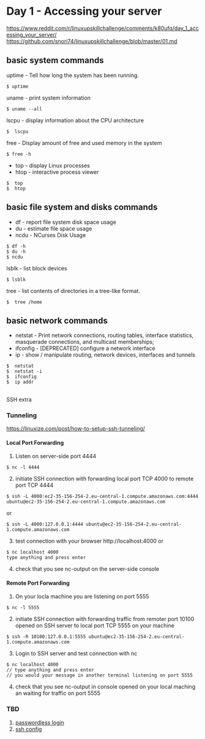# Day 1 - Accessing your server

https://www.reddit.com/r/linuxupskillchallenge/comments/k80ufq/day_1_accessing_your_server/
https://github.com/snori74/linuxupskillchallenge/blob/master/01.md

## basic system commands

uptime - Tell how long the system has been running.

```shell
$ uptime
```

uname - print system information

```shell
$ uname --all
```

lscpu - display information about the CPU architecture

```shell
$  lscpu
```

free - Display amount of free and used memory in the system

```shell
$ free -h
```

- top - display Linux processes
- htop - interactive process viewer

```shell
$  top
$  htop
```

## basic file system and disks commands

- df - report file system disk space usage
- du - estimate file space usage
- ncdu - NCurses Disk Usage

```shell
$ df -h
$ du -h
$ ncdu
```

lsblk - list block devices

```shell
$ lsblk
```

tree - list contents of directories in a tree-like format.

```shell
$  tree /home
```

## basic network commands

- netstat - Print network connections, routing tables, interface statistics, masquerade connections, and multicast memberships;
- ifconfig - [DEPRECATED] configure a network interface
- ip - show / manipulate routing, network devices, interfaces and tunnels

```shell
$  netstat
$  netstat -i
$  ifconfig
$  ip addr
```

##

SSH extra

### Tunneling

https://linuxize.com/post/how-to-setup-ssh-tunneling/

#### Local Port Forwarding

1. Listen on server-side port 4444

```
$ nc -l 4444
```

2. initiate SSH connection with forwarding local port TCP 4000 to remote port TCP 4444

```
$ ssh -L 4000:ec2-35-156-254-2.eu-central-1.compute.amazonaws.com:4444 ubuntu@ec2-35-156-254-2.eu-central-1.compute.amazonaws.com
```

or

```
$ ssh -L 4000:127.0.0.1:4444 ubuntu@ec2-35-156-254-2.eu-central-1.compute.amazonaws.com
```

3. test connection with your browser http://localhost:4000
   or

```
$ nc localhost 4000
type anything and press enter
```

4. check that you see nc-output on the server-side console

#### Remote Port Forwarding

1. On your locla machine you are listening on port 5555

```
$ nc -l 5555
```

2. initiate SSH connection with forwarding traffic from remoter port 10100 opened on SSH server to local port TCP 5555 on your machine

```
$ ssh -R 10100:127.0.0.1:5555 ubuntu@ec2-35-156-254-2.eu-central-1.compute.amazonaws.com
```

3. Login to SSH server and test connection with nc

```
$ nc localhost 4000
// type anything and press enter
// you would your message in another terminal listening on port 5555
```

4. check that you see nc-output in console opened on your local maching an waiting for traffic on port 5555

### TBD

1. [passwordless login](https://linuxize.com/post/how-to-setup-passwordless-ssh-login/)
2. [ssh config](https://linuxize.com/post/using-the-ssh-config-file/)
